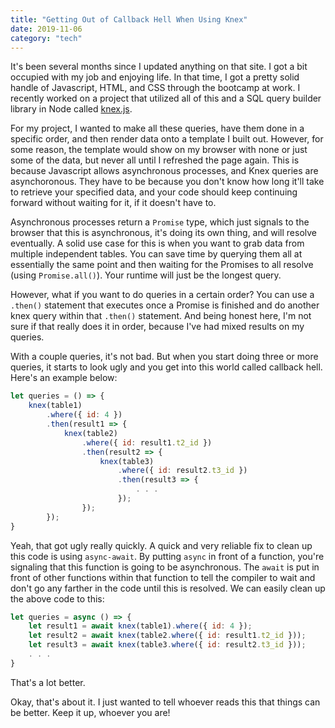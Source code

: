 ```yaml
---
title: "Getting Out of Callback Hell When Using Knex"
date: 2019-11-06
category: "tech"
---
```


It's been several months since I updated anything on that site. I got a bit occupied with my job and enjoying life. In that time, I got a pretty solid handle of Javascript, HTML, and CSS through the bootcamp at work. I recently worked on a project that utilized all of this and a SQL query builder library in Node called [knex.js](https://www.npmjs.com/package/knex). 

For my project, I wanted to make all these queries, have them done in a specific order, and then render data onto a template I built out. However, for some reason, the template would show on my browser with none or just some of the data, but never all until I refreshed the page again. This is because Javascript allows asynchronous processes, and Knex queries are asynchoronous. They have to be because you don't know how long it'll take to retrieve your specified data, and your code should keep continuing forward without waiting for it, if it doesn't have to. 

Asynchronous processes return a `Promise` type, which just signals to the browser that this is asynchronous, it's doing its own thing, and will resolve eventually. A solid use case for this is when you want to grab data from multiple independent tables. You can save time by querying them all at essentially the same point and then waiting for the Promises to all resolve (using `Promise.all()`). Your runtime will just be the longest query. 

However, what if you want to do queries in a certain order? You can use a `.then()` statement that executes once a Promise is finished and do another knex query within that `.then()` statement. And being honest here, I'm not sure if that really does it in order, because I've had mixed results on my queries. 

With a couple queries, it's not bad. But when you start doing three or more queries, it starts to look ugly and you get into this world called callback hell. Here's an example below:

```javascript
let queries = () => {
    knex(table1)
        .where({ id: 4 })
        .then(result1 => {
            knex(table2)
                .where({ id: result1.t2_id })
                .then(result2 => {
                    knex(table3)
                        .where({ id: result2.t3_id })
                        .then(result3 => {
                            . . .
                        });
                });
        });
}
```

Yeah, that got ugly really quickly. A quick and very reliable fix to clean up this code is using `async-await`. By putting `async` in front of a function, you're signaling that this function is going to be asynchronous. The `await` is put in front of other functions within that function to tell the compiler to wait and don't go any farther in the code until this is resolved. We can easily clean up the above code to this:

```javascript
let queries = async () => {
    let result1 = await knex(table1).where({ id: 4 });
    let result2 = await knex(table2.where({ id: result1.t2_id }));
    let result3 = await knex(table3.where({ id: result2.t3_id }));
    . . .
}
```

That's a lot better.

Okay, that's about it. I just wanted to tell whoever reads this that things can be better. Keep it up, whoever you are!
